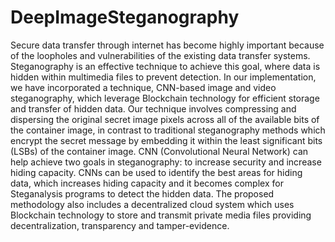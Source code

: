 # DeepImageSteganography

Secure data transfer through internet has become highly important because of the loopholes and vulnerabilities of the existing data transfer systems. Steganography is an effective technique to achieve this goal, where data is hidden within multimedia files to prevent detection. In our implementation, we have incorporated a technique, CNN-based image and video steganography, which leverage Blockchain technology for efficient storage and transfer of hidden data. Our technique involves compressing and dispersing the original secret image pixels across all of the available bits of the container image, in contrast to traditional steganography methods which encrypt the secret message by embedding it within the least significant bits (LSBs) of the container image. CNN (Convolutional Neural Network) can help achieve two goals in steganography: to increase security and increase hiding capacity. CNNs can be used to identify the best areas for hiding data, which increases hiding capacity and it becomes complex for Steganalysis programs to detect the hidden data. The proposed methodology also includes a decentralized cloud system which uses Blockchain technology to store and transmit private media files providing decentralization, transparency and tamper-evidence.
